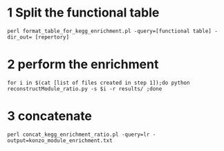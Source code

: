 # 1 Split the functional table
```
perl format_table_for_kegg_enrichment.pl -query=[functional table] -dir_out= [repertory]
```

# 2 perform the enrichment
```
for i in $(cat [list of files created in step 1]);do python reconstructModule_ratio.py -s $i -r results/ ;done
```

# 3 concatenate
```
perl concat_kegg_enrichment_ratio.pl -query=lr -output=konzo_module_enrichment.txt
```
